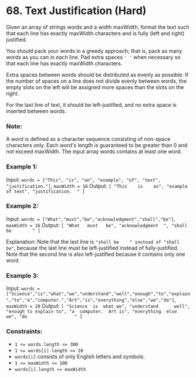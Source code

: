 # 68. Text Justification (Hard)
Given an array of strings words and a width maxWidth, format the text such that each line has exactly maxWidth characters and is fully (left and right) justified.

You should pack your words in a greedy approach; that is, pack as many words as you can in each line. Pad extra spaces `' '` when necessary so that each line has exactly maxWidth characters.

Extra spaces between words should be distributed as evenly as possible. If the number of spaces on a line does not divide evenly between words, the empty slots on the left will be assigned more spaces than the slots on the right.

For the last line of text, it should be left-justified, and no extra space is inserted between words.

### Note:

A word is defined as a character sequence consisting of non-space characters only.
Each word's length is guaranteed to be greater than 0 and not exceed maxWidth.
The input array words contains at least one word.
 

### Example 1:

Input: `words = ["This", "is", "an", "example", "of", "text", "justification."]`, `maxWidth = 16`
Output:
`[
   "This    is    an",
   "example  of text",
   "justification.  "
]`

### Example 2:

Input: `words = ["What","must","be","acknowledgment","shall","be"]`, `maxWidth = 16`
Output:
`[
  "What   must   be",
  "acknowledgment  ",
  "shall be        "
]`

Explanation: Note that the last line is `"shall be    " instead of "shall     be"`, because the last line must be left-justified instead of fully-justified.
Note that the second line is also left-justified because it contains only one word.

### Example 3:

Input: `words = ["Science","is","what","we","understand","well","enough","to","explain","to","a","computer.","Art","is","everything","else","we","do"]`, `maxWidth = 20`
Output:
`[
  "Science  is  what we",
  "understand      well",
  "enough to explain to",
  "a  computer.  Art is",
  "everything  else  we",
  "do                  "
]`
 

### Constraints:

- `1 <= words.length <= 300`
- `1 <= words[i].length <= 20`
- `words[i]` consists of only English letters and symbols.
- `1 <= maxWidth <= 100`
- `words[i].length <= maxWidth`
